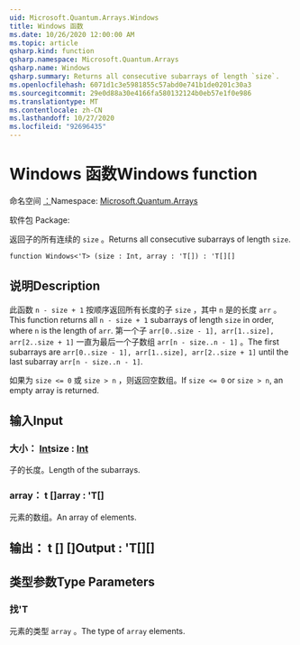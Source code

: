 ```yaml
---
uid: Microsoft.Quantum.Arrays.Windows
title: Windows 函数
ms.date: 10/26/2020 12:00:00 AM
ms.topic: article
qsharp.kind: function
qsharp.namespace: Microsoft.Quantum.Arrays
qsharp.name: Windows
qsharp.summary: Returns all consecutive subarrays of length `size`.
ms.openlocfilehash: 6071d1c3e5981855c57abd0e741b1de0201c30a3
ms.sourcegitcommit: 29e0d88a30e4166fa580132124b0eb57e1f0e986
ms.translationtype: MT
ms.contentlocale: zh-CN
ms.lasthandoff: 10/27/2020
ms.locfileid: "92696435"
---
```

# <a name="windows-function"></a><span data-ttu-id="65a23-102">Windows 函数</span><span class="sxs-lookup"><span data-stu-id="65a23-102">Windows function</span></span>

<span data-ttu-id="65a23-103">命名空间 [：](xref:Microsoft.Quantum.Arrays)</span><span class="sxs-lookup"><span data-stu-id="65a23-103">Namespace: [Microsoft.Quantum.Arrays](xref:Microsoft.Quantum.Arrays)</span></span>

<span data-ttu-id="65a23-104">软件包 [](https://nuget.org/packages/)</span><span class="sxs-lookup"><span data-stu-id="65a23-104">Package: [](https://nuget.org/packages/)</span></span>


<span data-ttu-id="65a23-105">返回子的所有连续的 `size` 。</span><span class="sxs-lookup"><span data-stu-id="65a23-105">Returns all consecutive subarrays of length `size`.</span></span>

```qsharp
function Windows<'T> (size : Int, array : 'T[]) : 'T[][]
```


## <a name="description"></a><span data-ttu-id="65a23-106">说明</span><span class="sxs-lookup"><span data-stu-id="65a23-106">Description</span></span>

<span data-ttu-id="65a23-107">此函数 `n - size + 1` 按顺序返回所有长度的子 `size` ，其中 `n` 是的长度 `arr` 。</span><span class="sxs-lookup"><span data-stu-id="65a23-107">This function returns all `n - size + 1` subarrays of length `size` in order, where `n` is the length of `arr`.</span></span>
<span data-ttu-id="65a23-108">第一个子 `arr[0..size - 1], arr[1..size], arr[2..size + 1]` 一直为最后一个子数组 `arr[n - size..n - 1]` 。</span><span class="sxs-lookup"><span data-stu-id="65a23-108">The first subarrays are `arr[0..size - 1], arr[1..size], arr[2..size + 1]` until the last subarray `arr[n - size..n - 1]`.</span></span>

<span data-ttu-id="65a23-109">如果为 `size <= 0` 或 `size > n` ，则返回空数组。</span><span class="sxs-lookup"><span data-stu-id="65a23-109">If `size <= 0` or `size > n`, an empty array is returned.</span></span>

## <a name="input"></a><span data-ttu-id="65a23-110">输入</span><span class="sxs-lookup"><span data-stu-id="65a23-110">Input</span></span>

### <a name="size--int"></a><span data-ttu-id="65a23-111">大小： [Int](xref:microsoft.quantum.lang-ref.int)</span><span class="sxs-lookup"><span data-stu-id="65a23-111">size : [Int](xref:microsoft.quantum.lang-ref.int)</span></span>

<span data-ttu-id="65a23-112">子的长度。</span><span class="sxs-lookup"><span data-stu-id="65a23-112">Length of the subarrays.</span></span>


### <a name="array--t"></a><span data-ttu-id="65a23-113">array： t []</span><span class="sxs-lookup"><span data-stu-id="65a23-113">array : 'T[]</span></span>

<span data-ttu-id="65a23-114">元素的数组。</span><span class="sxs-lookup"><span data-stu-id="65a23-114">An array of elements.</span></span>



## <a name="output--t"></a><span data-ttu-id="65a23-115">输出： t [] []</span><span class="sxs-lookup"><span data-stu-id="65a23-115">Output : 'T[][]</span></span>



## <a name="type-parameters"></a><span data-ttu-id="65a23-116">类型参数</span><span class="sxs-lookup"><span data-stu-id="65a23-116">Type Parameters</span></span>

### <a name="t"></a><span data-ttu-id="65a23-117">找</span><span class="sxs-lookup"><span data-stu-id="65a23-117">'T</span></span>

<span data-ttu-id="65a23-118">元素的类型 `array` 。</span><span class="sxs-lookup"><span data-stu-id="65a23-118">The type of `array` elements.</span></span>
